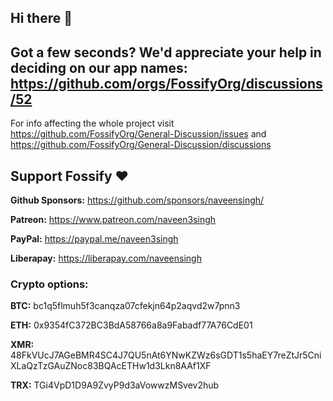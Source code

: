 ## Hi there 👋

## Got a few seconds? We'd appreciate your help in deciding on our app names: https://github.com/orgs/FossifyOrg/discussions/52

For info affecting the whole project visit https://github.com/FossifyOrg/General-Discussion/issues and https://github.com/FossifyOrg/General-Discussion/discussions

## Support Fossify :heart:
**Github Sponsors:** https://github.com/sponsors/naveensingh/

**Patreon:** https://www.patreon.com/naveen3singh

**PayPal:** https://paypal.me/naveen3singh

**Liberapay:** https://liberapay.com/naveensingh

### Crypto options:

**BTC:** bc1q5flmuh5f3canqza07cfekjn64p2aqvd2w7pnn3

**ETH:** 0x9354fC372BC3BdA58766a8a9Fabadf77A76CdE01

**XMR:** 48FkVUcJ7AGeBMR4SC4J7QU5nAt6YNwKZWz6sGDT1s5haEY7reZtJr5CniXLaQzTzGAuZNoc83BQAcETHw1d3Lkn8AAf1XF

**TRX:** TGi4VpD1D9A9ZvyP9d3aVowwzMSvev2hub
